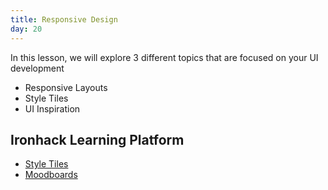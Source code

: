 ```yaml
---
title: Responsive Design
day: 20
---
```


In this lesson, we will explore 3 different topics that are focused on your UI development

- Responsive Layouts
- Style Tiles
- UI Inspiration


Ironhack Learning Platform
-------------
- [Style Tiles](http://learn.ironhack.com/#/learning_unit/3408)
- [Moodboards](http://learn.ironhack.com/#/learning_unit/3394)
